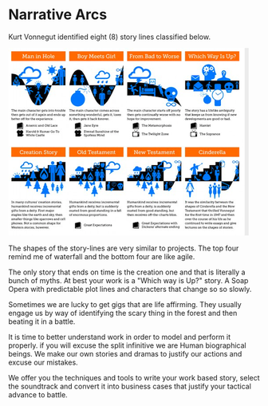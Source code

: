 # Narrative Arcs

Kurt Vonnegut identified eight (8) story lines classified below.

<img src="./assets/narrative-arcs.png" class="img img-responsive" alt="Narrative Arcs"/>

The shapes of the story-lines are very similar to projects. The top four remind me of waterfall and the bottom four are like agile.

The only story that ends on time is the creation one and that is literally a bunch of myths. At best your work is a "Which way is Up?" story. A Soap Opera with predictable plot lines and characters that change so so slowly.

Sometimes we are lucky to get gigs that are life affirming. They usually engage us by way of identifying the scary thing in the forest and then beating it in a battle.

It is time to better understand work in order to model and perform it properly. if you will excuse the split infinitive we are Human biographical beings. We make our own stories and dramas to justify our actions and excuse our mistakes.

We offer you the techniques and tools to write your work based story, select the soundtrack and convert it into business cases that justify your tactical advance to battle.